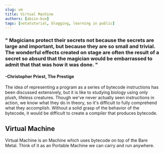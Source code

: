 ```yaml
---
slug: vm
title: Virtual Machine
authors: [abiin-kun]
tags: [notatutorial, blogging, learning in public]
---
```

### " Magicians protect their secrets not because the secrets are large and important, but because they are so small and trivial. The wonderful effects created on stage are often the result of a secret so absurd that the magician would be embarrassed to admit that that was how it was done. "
#### -Christopher Priest, The Prestige


The idea of representing a program as a series of bytecode instructions has been discussed extensively, but it is like to studying biology using only plush, lifeless creatures. Though we've never actually seen instructions in action, we know what they do in theory, so it's difficult to fully comprehend what they accomplish. Without a solid grasp of the behavior of the bytecode, it would be difficult to create a compiler that produces bytecode.
## Virtual Machine
Virtual Machine is an Machine which uses bytecode on top of the Bare Metal. Think of it as an Portable Machine we can carry and run anywhere.
